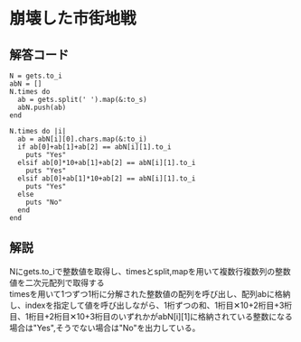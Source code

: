 # 崩壊した市街地戦

## 解答コード
```
N = gets.to_i
abN = []
N.times do
  ab = gets.split(' ').map(&:to_s)
  abN.push(ab)
end

N.times do |i|
  ab = abN[i][0].chars.map(&:to_i)
  if ab[0]+ab[1]+ab[2] == abN[i][1].to_i
    puts "Yes"
  elsif ab[0]*10+ab[1]+ab[2] == abN[i][1].to_i
    puts "Yes"
  elsif ab[0]+ab[1]*10+ab[2] == abN[i][1].to_i
    puts "Yes"
  else
    puts "No"
  end
end
```

## 解説
Nにgets.to_iで整数値を取得し、timesとsplit,mapを用いて複数行複数列の整数値を二次元配列で取得する<br>
timesを用いて1つずつ1桁に分解された整数値の配列を呼び出し、配列abに格納し、indexを指定して値を呼び出しながら、1桁ずつの和、1桁目✕10+2桁目+3桁目、1桁目+2桁目✕10+3桁目のいずれかがabN[i][1]に格納されている整数になる場合は"Yes",そうでない場合は"No"を出力している。